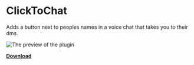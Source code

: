 # ClickToChat
Adds a button next to peoples names in a voice chat that takes you to their dms.

![The preview of the plugin](https://i.imgur.com/dkZ6sSY.png)

 [**Download**](https://betterdiscord.app/Download?id=382)
